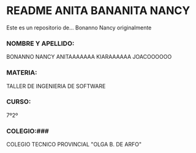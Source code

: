 # README ANITA BANANITA NANCY #
Este es un repositorio de...
Bonanno Nancy originalmente

### NOMBRE Y APELLIDO: ###
BONANNO NANCY
ANITAAAAAAA
KIARAAAAAA
JOACOOOOOO

### MATERIA: ###
TALLER DE INGENIERIA DE SOFTWARE

### CURSO: ###
7º2º

### COLEGIO:###
COLEGIO TECNICO PROVINCIAL "OLGA B. DE ARFO"
